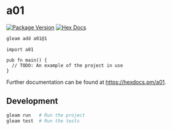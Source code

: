# a01

[![Package Version](https://img.shields.io/hexpm/v/a01)](https://hex.pm/packages/a01)
[![Hex Docs](https://img.shields.io/badge/hex-docs-ffaff3)](https://hexdocs.pm/a01/)

```sh
gleam add a01@1
```
```gleam
import a01

pub fn main() {
  // TODO: An example of the project in use
}
```

Further documentation can be found at <https://hexdocs.pm/a01>.

## Development

```sh
gleam run   # Run the project
gleam test  # Run the tests
```
